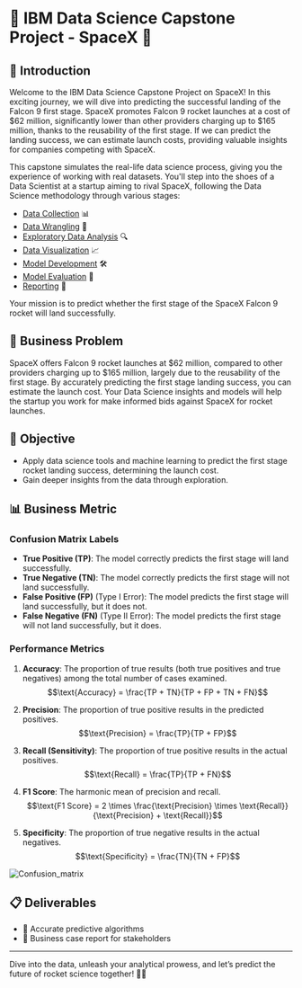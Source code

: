 # 🚀 IBM Data Science Capstone Project - SpaceX 🌌

## 🌟 Introduction

Welcome to the IBM Data Science Capstone Project on SpaceX! In this exciting journey, we will dive into predicting the successful landing of the Falcon 9 first stage. SpaceX promotes Falcon 9 rocket launches at a cost of $62 million, significantly lower than other providers charging up to $165 million, thanks to the reusability of the first stage. If we can predict the landing success, we can estimate launch costs, providing valuable insights for companies competing with SpaceX. 

This capstone simulates the real-life data science process, giving you the experience of working with real datasets. You'll step into the shoes of a Data Scientist at a startup aiming to rival SpaceX, following the Data Science methodology through various stages:

- [Data Collection](https://github.com/ROHITHKM92/Coursera/blob/main/Applied_Data_Science_Capstone/1_Spacex-data-collection-api.ipynb) 📊
- [Data Wrangling](https://github.com/ROHITHKM92/Coursera/blob/main/Applied_Data_Science_Capstone/3_spacex-Data%20wrangling.ipynb) 🧹
- [Exploratory Data Analysis](https://github.com/ROHITHKM92/Coursera/blob/main/Applied_Data_Science_Capstone/5_eda-sql.ipynb) 🔍
- [Data Visualization](https://github.com/ROHITHKM92/Coursera/blob/main/Applied_Data_Science_Capstone/4_eda-dataviz.ipynb) 📈
- [Model Development](https://github.com/ROHITHKM92/Coursera/blob/main/Applied_Data_Science_Capstone/8_SpaceX-ML-Prediction.ipynb) 🛠️
- [Model Evaluation](https://github.com/ROHITHKM92/Coursera/blob/main/Applied_Data_Science_Capstone/8_SpaceX-ML-Prediction.ipynb) 🧪
- [Reporting](https://github.com/ROHITHKM92/Coursera/blob/main/Applied_Data_Science_Capstone/ds-capstone-project_Final_PPT.pdf) 📝

Your mission is to predict whether the first stage of the SpaceX Falcon 9 rocket will land successfully.

## 🚀 Business Problem

SpaceX offers Falcon 9 rocket launches at $62 million, compared to other providers charging up to $165 million, largely due to the reusability of the first stage. By accurately predicting the first stage landing success, you can estimate the launch cost. Your Data Science insights and models will help the startup you work for make informed bids against SpaceX for rocket launches.

## 🎯 Objective

- Apply data science tools and machine learning to predict the first stage rocket landing success, determining the launch cost.
- Gain deeper insights from the data through exploration.

## 📊 Business Metric

### Confusion Matrix Labels
- **True Positive (TP)**: The model correctly predicts the first stage will land successfully.
- **True Negative (TN)**: The model correctly predicts the first stage will not land successfully.
- **False Positive (FP)** (Type I Error): The model predicts the first stage will land successfully, but it does not.
- **False Negative (FN)** (Type II Error): The model predicts the first stage will not land successfully, but it does.

### Performance Metrics
1. **Accuracy**: The proportion of true results (both true positives and true negatives) among the total number of cases examined.
   <br>
   $$\text{Accuracy} = \frac{TP + TN}{TP + FP + TN + FN}$$

2. **Precision**: The proportion of true positive results in the predicted positives.
   <br>
   $$\text{Precision} = \frac{TP}{TP + FP}$$

3. **Recall (Sensitivity)**: The proportion of true positive results in the actual positives.
   <br>
   $$\text{Recall} = \frac{TP}{TP + FN}$$

4. **F1 Score**: The harmonic mean of precision and recall.
   <br>
   $$\text{F1 Score} = 2 \times \frac{\text{Precision} \times \text{Recall}}{\text{Precision} + \text{Recall}}$$

5. **Specificity**: The proportion of true negative results in the actual negatives.
   <br>
   $$\text{Specificity} = \frac{TN}{TN + FP}$$



![Confusion_matrix](https://github.com/ROHITHKM92/Coursera/assets/87298902/c3cc710d-2219-4ed3-b227-790f7b507058)

## 📋 Deliverables

- 🎯 Accurate predictive algorithms
- 📄 Business case report for stakeholders

---

Dive into the data, unleash your analytical prowess, and let’s predict the future of rocket science together! 🚀🌟


<script type="text/javascript" async
  src="https://cdnjs.cloudflare.com/ajax/libs/mathjax/2.7.7/MathJax.js?config=TeX-MML-AM_CHTML">
</script>

